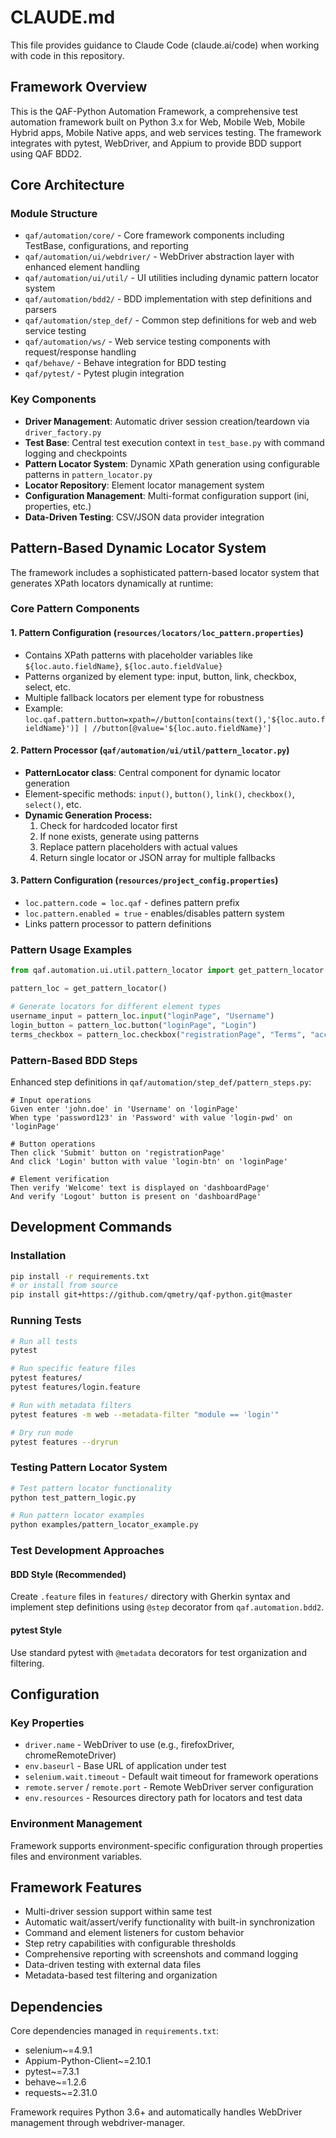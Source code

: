# CLAUDE.md

This file provides guidance to Claude Code (claude.ai/code) when working with code in this repository.

## Framework Overview

This is the QAF-Python Automation Framework, a comprehensive test automation framework built on Python 3.x for Web, Mobile Web, Mobile Hybrid apps, Mobile Native apps, and web services testing. The framework integrates with pytest, WebDriver, and Appium to provide BDD support using QAF BDD2.

## Core Architecture

### Module Structure
- `qaf/automation/core/` - Core framework components including TestBase, configurations, and reporting
- `qaf/automation/ui/webdriver/` - WebDriver abstraction layer with enhanced element handling
- `qaf/automation/ui/util/` - UI utilities including dynamic pattern locator system
- `qaf/automation/bdd2/` - BDD implementation with step definitions and parsers
- `qaf/automation/step_def/` - Common step definitions for web and web service testing
- `qaf/automation/ws/` - Web service testing components with request/response handling
- `qaf/behave/` - Behave integration for BDD testing
- `qaf/pytest/` - Pytest plugin integration

### Key Components
- **Driver Management**: Automatic driver session creation/teardown via `driver_factory.py`
- **Test Base**: Central test execution context in `test_base.py` with command logging and checkpoints
- **Pattern Locator System**: Dynamic XPath generation using configurable patterns in `pattern_locator.py`
- **Locator Repository**: Element locator management system
- **Configuration Management**: Multi-format configuration support (ini, properties, etc.)
- **Data-Driven Testing**: CSV/JSON data provider integration

## Pattern-Based Dynamic Locator System

The framework includes a sophisticated pattern-based locator system that generates XPath locators dynamically at runtime:

### Core Pattern Components

#### 1. Pattern Configuration (`resources/locators/loc_pattern.properties`)
- Contains XPath patterns with placeholder variables like `${loc.auto.fieldName}`, `${loc.auto.fieldValue}`
- Patterns organized by element type: input, button, link, checkbox, select, etc.
- Multiple fallback locators per element type for robustness
- Example: `loc.qaf.pattern.button=xpath=//button[contains(text(),'${loc.auto.fieldName}')] | //button[@value='${loc.auto.fieldName}']`

#### 2. Pattern Processor (`qaf/automation/ui/util/pattern_locator.py`)
- **PatternLocator class**: Central component for dynamic locator generation
- Element-specific methods: `input()`, `button()`, `link()`, `checkbox()`, `select()`, etc.
- **Dynamic Generation Process:**
  1. Check for hardcoded locator first
  2. If none exists, generate using patterns
  3. Replace pattern placeholders with actual values
  4. Return single locator or JSON array for multiple fallbacks

#### 3. Pattern Configuration (`resources/project_config.properties`)
- `loc.pattern.code = loc.qaf` - defines pattern prefix
- `loc.pattern.enabled = true` - enables/disables pattern system
- Links pattern processor to pattern definitions

### Pattern Usage Examples

```python
from qaf.automation.ui.util.pattern_locator import get_pattern_locator

pattern_loc = get_pattern_locator()

# Generate locators for different element types
username_input = pattern_loc.input("loginPage", "Username")
login_button = pattern_loc.button("loginPage", "Login")
terms_checkbox = pattern_loc.checkbox("registrationPage", "Terms", "accept")
```

### Pattern-Based BDD Steps

Enhanced step definitions in `qaf/automation/step_def/pattern_steps.py`:

```gherkin
# Input operations
Given enter 'john.doe' in 'Username' on 'loginPage'
When type 'password123' in 'Password' with value 'login-pwd' on 'loginPage'

# Button operations  
Then click 'Submit' button on 'registrationPage'
And click 'Login' button with value 'login-btn' on 'loginPage'

# Element verification
Then verify 'Welcome' text is displayed on 'dashboardPage'
And verify 'Logout' button is present on 'dashboardPage'
```

## Development Commands

### Installation
```bash
pip install -r requirements.txt
# or install from source
pip install git+https://github.com/qmetry/qaf-python.git@master
```

### Running Tests
```bash
# Run all tests
pytest

# Run specific feature files
pytest features/
pytest features/login.feature

# Run with metadata filters
pytest features -m web --metadata-filter "module == 'login'"

# Dry run mode
pytest features --dryrun
```

### Testing Pattern Locator System
```bash
# Test pattern locator functionality
python test_pattern_logic.py

# Run pattern locator examples
python examples/pattern_locator_example.py
```

### Test Development Approaches

#### BDD Style (Recommended)
Create `.feature` files in `features/` directory with Gherkin syntax and implement step definitions using `@step` decorator from `qaf.automation.bdd2`.

#### pytest Style
Use standard pytest with `@metadata` decorators for test organization and filtering.

## Configuration

### Key Properties
- `driver.name` - WebDriver to use (e.g., firefoxDriver, chromeRemoteDriver)
- `env.baseurl` - Base URL of application under test
- `selenium.wait.timeout` - Default wait timeout for framework operations
- `remote.server` / `remote.port` - Remote WebDriver server configuration
- `env.resources` - Resources directory path for locators and test data

### Environment Management
Framework supports environment-specific configuration through properties files and environment variables.

## Framework Features

- Multi-driver session support within same test
- Automatic wait/assert/verify functionality with built-in synchronization
- Command and element listeners for custom behavior
- Step retry capabilities with configurable thresholds
- Comprehensive reporting with screenshots and command logging
- Data-driven testing with external data files
- Metadata-based test filtering and organization

## Dependencies

Core dependencies managed in `requirements.txt`:
- selenium~=4.9.1
- Appium-Python-Client~=2.10.1
- pytest~=7.3.1
- behave~=1.2.6
- requests~=2.31.0

Framework requires Python 3.6+ and automatically handles WebDriver management through webdriver-manager.